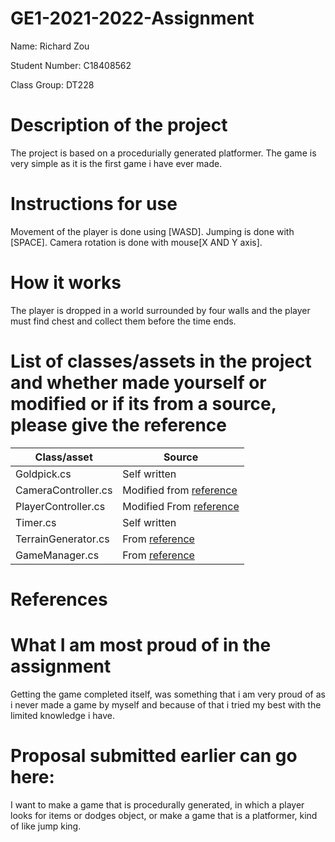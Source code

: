 # GE1-2021-2022-Assignment

Name: Richard Zou

Student Number: C18408562

Class Group: DT228

# Description of the project
The project is based on a procedurially generated platformer. The game is very simple as it is the first game i have ever made.

# Instructions for use
Movement of the player is done using [WASD].
Jumping is done with [SPACE].
Camera rotation is done with mouse[X AND Y axis].

# How it works
The player is dropped in a world surrounded by four walls and the player must find chest and collect them before the time ends.

# List of classes/assets in the project and whether made yourself or modified or if its from a source, please give the reference

| Class/asset | Source |
|-----------|-----------|
| Goldpick.cs | Self written |
| CameraController.cs | Modified from [reference]() |
| PlayerController.cs | Modified From [reference]() |
| Timer.cs | Self written |
| TerrainGenerator.cs | From [reference](youtube.com/watch?v=vFvwyu_ZKfU) |
| GameManager.cs | From [reference]() |
# References

# What I am most proud of in the assignment
Getting the game completed itself, was something that i am very proud of as i never made a game by myself and because of that i tried my best with the limited knowledge i have.

# Proposal submitted earlier can go here:
I want to make a game that is procedurally generated, in which a player looks for items or dodges object,
or make a game that is a platformer, kind of like jump king.

